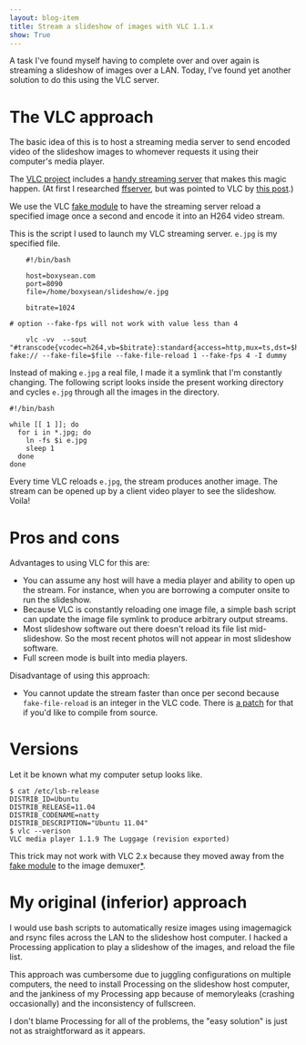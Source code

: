 ```yaml
---
layout: blog-item
title: Stream a slideshow of images with VLC 1.1.x
show: True
---
```


A task I've found myself having to complete over and over again is streaming a slideshow of images over a LAN. Today, I've found yet another solution to do this using the VLC server.

The VLC approach
================

The basic idea of this is to host a streaming media server to send encoded video of the slideshow images to whomever requests it using their computer's media player.

The [VLC project](http://www.videolan.org/) includes a [handy streaming server](http://www.videolan.org/vlc/streaming.html) that makes this magic happen. (At first I researched [ffserver](http://ffmpeg.org/ffserver.html), but was pointed to VLC by [this post](http://www.goeszen.com/ffserver-guide#header).)

We use the VLC [fake module](http://wiki.videolan.org/Documentation:Modules/fake) to have the streaming server reload a specified image once a second and encode it into an H264 video stream.

This is the script I used to launch my VLC streaming server. `e.jpg` is my specified file.

		#!/bin/bash
		
		host=boxysean.com
		port=8090
		file=/home/boxysean/slideshow/e.jpg
		
		bitrate=1024
    
    # option --fake-fps will not work with value less than 4
		
		vlc -vv  --sout "#transcode{vcodec=h264,vb=$bitrate}:standard{access=http,mux=ts,dst=$host:$port}"  fake:// --fake-file=$file --fake-file-reload 1 --fake-fps 4 -I dummy

Instead of making `e.jpg` a real file, I made it a symlink that I'm constantly changing. The following script looks inside the present working directory and cycles `e.jpg` through all the images in the directory.

    #!/bin/bash
    
    while [[ 1 ]]; do
      for i in *.jpg; do
        ln -fs $i e.jpg
        sleep 1
      done
    done

Every time VLC reloads `e.jpg`, the stream produces another image.  The stream can be opened up by a client video player to see the slideshow. Voila!

Pros and cons
=============

Advantages to using VLC for this are:

- You can assume any host will have a media player and ability to open up the stream. For instance, when you are borrowing a computer onsite to run the slideshow.
- Because VLC is constantly reloading one image file, a simple bash script can update the image file symlink to produce arbitrary output streams.
- Most slideshow software out there doesn't reload its file list mid-slideshow. So the most recent photos will not appear in most slideshow software.
- Full screen mode is built into media players.

Disadvantage of using this approach:

- You cannot update the stream faster than once per second because `fake-file-reload` is an integer in the VLC code. There is [a patch](http://comments.gmane.org/gmane.comp.video.videolan.vlc.devel/56072) for that if you'd like to compile from source.

Versions
========

Let it be known what my computer setup looks like.

    $ cat /etc/lsb-release 
    DISTRIB_ID=Ubuntu
    DISTRIB_RELEASE=11.04
    DISTRIB_CODENAME=natty
    DISTRIB_DESCRIPTION="Ubuntu 11.04"
    $ vlc --verison
    VLC media player 1.1.9 The Luggage (revision exported)

This trick may not work with VLC 2.x because they moved away from the [fake module](http://wiki.videolan.org/Documentation:Modules/fake) to the image demuxer[\*](http://forum.videolan.org/viewtopic.php?f=11&t=98515).

My original (inferior) approach 
===============================

I would use bash scripts to automatically resize images using imagemagick and rsync files across the LAN to the slideshow host computer. I hacked a Processing application to play a slideshow of the images, and reload the file list.

This approach was cumbersome due to juggling configurations on multiple computers, the need to install Processing on the slideshow host computer, and the jankiness of my Processing app because of memoryleaks (crashing occasionally) and the inconsistency of fullscreen.

I don't blame Processing for all of the problems, the "easy solution" is just not as straightforward as it appears.

